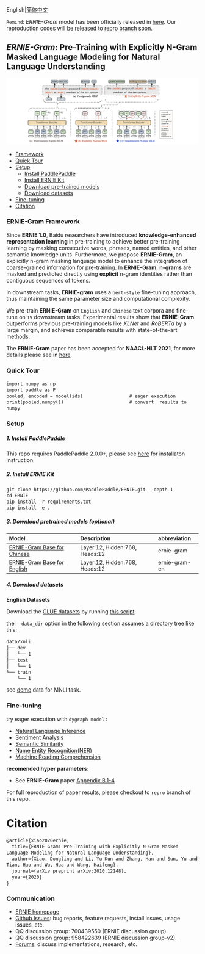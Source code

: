 English|[简体中文](./README.zh.md)

`Remind`: *ERNIE-Gram* model has been officially released in [here](#3-download-pretrained-models-optional). Our reproduction codes will be released to [repro branch](https://github.com/PaddlePaddle/ERNIE/tree/repro) soon.


## _ERNIE-Gram_: Pre-Training with Explicitly N-Gram Masked Language Modeling for Natural Language Understanding

![ERNIE-Gram](.meta/ernie-gram.jpeg)

- [Framework](#ernie-gram-framework)
- [Quick Tour](#quick-tour)
- [Setup](#setup)
    * [Install PaddlePaddle](#1-install-paddlepaddle)
    * [Install ERNIE Kit](#2-install-ernie-kit)
    * [Download pre-trained models](#3-download-pretrained-models-optional)
    * [Download datasets](#4-download-datasets)
- [Fine-tuning](#fine-tuning)
- [Citation](#citation)

### ERNIE-Gram Framework

Since **ERNIE 1.0**, Baidu researchers have introduced **knowledge-enhanced representation learning** in pre-training to achieve better pre-training learning by masking consecutive words, phrases, named entities, and other semantic knowledge units. Furthermore, we propose **ERNIE-Gram**, an explicitly n-gram masking language model to enhance the integration of coarse-grained information for pre-training. In **ERNIE-Gram**, **n-grams** are masked and predicted directly using **explicit** n-gram identities rather than contiguous sequences of tokens.

In downstream tasks, **ERNIE-gram** uses a `bert-style` fine-tuning approach, thus maintaining the same parameter size and computational complexity.

We pre-train **ERNIE-Gram** on `English` and `Chinese` text corpora and fine-tune on `19` downstream tasks. Experimental results show that **ERNIE-Gram** outperforms previous pre-training models like *XLNet* and *RoBERTa* by a large margin, and achieves comparable results with state-of-the-art methods.

The **ERNIE-Gram** paper has been accepted for **NAACL-HLT 2021**, for more details please see in [here](https://arxiv.org/abs/2010.12148).

### Quick Tour

```shell
import numpy as np
import paddle as P
pooled, encoded = model(ids)                 # eager execution
print(pooled.numpy())                        # convert  results to numpy

```

### Setup

##### 1. Install PaddlePaddle

This repo requires PaddlePaddle 2.0.0+, please see [here](https://www.paddlepaddle.org.cn/install/quick) for installaton instruction.

##### 2. Install ERNIE Kit

```shell
git clone https://github.com/PaddlePaddle/ERNIE.git --depth 1
cd ERNIE
pip install -r requirements.txt
pip install -e .
```

##### 3. Download pretrained models (optional)

| Model                                              | Description                                                  |abbreviation|
| :------------------------------------------------- | :----------------------------------------------------------- |:-----------|
| [ERNIE-Gram Base for Chinese](https://ernie-github.cdn.bcebos.com/model-ernie-gram-zh.1.tar.gz) | Layer:12, Hidden:768, Heads:12 | ernie-gram|
| [ERNIE-Gram Base for English](https://ernie-github.cdn.bcebos.com/model-ernie-gram-en.1.tar.gz) | Layer:12, Hidden:768, Heads:12 | ernie-gram-en |

##### 4. Download datasets

**English Datasets**

Download the [GLUE datasets](https://gluebenchmark.com/tasks) by running [this script](https://gist.github.com/W4ngatang/60c2bdb54d156a41194446737ce03e2e)

the `--data_dir` option in the following section assumes a directory tree like this:

```shell
data/xnli
├── dev
│   └── 1
├── test
│   └── 1
└── train
    └── 1
```

see [demo](https://ernie-github.cdn.bcebos.com/data-mnli-m.tar.gz) data for MNLI task.

### Fine-tuning

try eager execution with `dygraph model` :

  - [Natural Language Inference](./demo/finetune_classifier_distributed.py)
  - [Sentiment Analysis](./demo/finetune_sentiment_analysis.py)
  - [Semantic Similarity](./demo/finetune_classifier.py)
  - [Name Entity Recognition(NER)](./demo/finetune_ner.py)
  - [Machine Reading Comprehension](./demo/finetune_mrc.py)


**recomended hyper parameters:**

 - See **ERNIE-Gram** paper [Appendix B.1-4](https://arxiv.org/abs/2010.12148)

For full reproduction of paper results, please checkout to `repro` branch of this repo.

# Citation

```
@article{xiao2020ernie,
  title={ERNIE-Gram: Pre-Training with Explicitly N-Gram Masked Language Modeling for Natural Language Understanding},
  author={Xiao, Dongling and Li, Yu-Kun and Zhang, Han and Sun, Yu and Tian, Hao and Wu, Hua and Wang, Haifeng},
  journal={arXiv preprint arXiv:2010.12148},
  year={2020}
}
```

### Communication

- [ERNIE homepage](https://wenxin.baidu.com/)
- [Github Issues](https://github.com/PaddlePaddle/ERNIE/issues): bug reports, feature requests, install issues, usage issues, etc.
- QQ discussion group: 760439550 (ERNIE discussion group).
- QQ discussion group: 958422639 (ERNIE discussion group-v2).
- [Forums](http://ai.baidu.com/forum/topic/list/168?pageNo=1): discuss implementations, research, etc.
